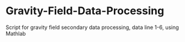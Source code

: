 # Gravity-Field-Data-Processing
Script for gravity field secondary data processing, data  line 1-6, using Mathlab
